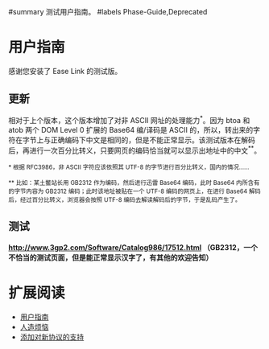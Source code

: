 ﻿#summary 测试用户指南。
#labels Phase-Guide,Deprecated
# 用户指南 #

感谢您安装了 Ease Link 的测试版。

## 更新 ##

相对于上个版本，这个版本增加了对非 ASCII 网址的处理能力<sup>*</sup>。因为 btoa 和 atob 两个 DOM Level 0 扩展的 Base64 编/译码是 ASCII 的，所以，转出来的字符在字节上与正确编码下中文是相同的，但是不能正常显示。该测试版本在解码后，再进行一次百分比转义，只要网页的编码恰当就可以显示出地址中的中文<sup>**</sup>。

<sub>* 根据 RFC3986，非 ASCII 字符应该依照其 UTF-8 的字节进行百分比转义，国内的情况……</sub>

<sub>** 比如：某土鳖站长用 GB2312 作为编码，然后进行迅雷 Base64 编码，此时 Base64 内所含有的字节内容为 GB2312 编码；此时该地址被贴在一个 UTF-8 编码的网页上，在进行 Base64 解码后，经过百分比转义，浏览器会按照 UTF-8 编码去解读解码后的字节，于是乱码产生了。</sub>

## 测试 ##

**http://www.3gp2.com/Software/Catalog986/17512.html （GB2312，一个不恰当的测试页面，但是能正常显示汉字了，有其他的欢迎告知）**

# 扩展阅读 #

  * [用户指南](User_Guide.md)
  * [人造烦恼](Troubles.md)
  * [添加对新协议的支持](Add_New_Protocol.md)